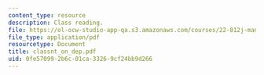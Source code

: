 ```yaml
---
content_type: resource
description: Class reading.
file: https://ol-ocw-studio-app-qa.s3.amazonaws.com/courses/22-812j-managing-nuclear-technology-spring-2004/0fe570992b6c01ca33269cf24bb9d266_classnt_on_dep.pdf
file_type: application/pdf
resourcetype: Document
title: classnt_on_dep.pdf
uid: 0fe57099-2b6c-01ca-3326-9cf24bb9d266
---
```

